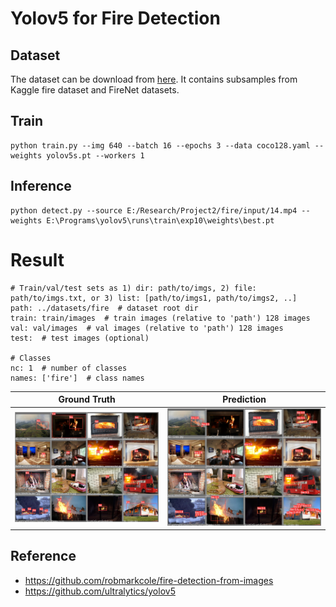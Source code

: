 # Yolov5 for Fire Detection

## Dataset
The dataset can be download from [here](https://mega.nz/file/MgVhQSoS#kOcuJFezOwU_9F46GZ1KJnX1STNny-tlD5oaJ9Hv0gY). It contains subsamples from Kaggle fire dataset and FireNet datasets.


## Train
```
python train.py --img 640 --batch 16 --epochs 3 --data coco128.yaml --weights yolov5s.pt --workers 1
```
## Inference
```
python detect.py --source E:/Research/Project2/fire/input/14.mp4 --weights E:\Programs\yolov5\runs\train\exp10\weights\best.pt
```

# Result
```
# Train/val/test sets as 1) dir: path/to/imgs, 2) file: path/to/imgs.txt, or 3) list: [path/to/imgs1, path/to/imgs2, ..]
path: ../datasets/fire  # dataset root dir
train: train/images  # train images (relative to 'path') 128 images
val: val/images  # val images (relative to 'path') 128 images
test:  # test images (optional)

# Classes
nc: 1  # number of classes
names: ['fire']  # class names
```

| Ground Truth | **Prediction** | 
| :-: | :-: | 
| ![](results/val_batch2_labels.jpg) | ![](results/val_batch2_pred.jpg) | 



## Reference

* https://github.com/robmarkcole/fire-detection-from-images
* https://github.com/ultralytics/yolov5
